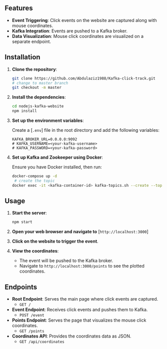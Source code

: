 ## Features

- **Event Triggering**: Click events on the website are captured along with mouse coordinates.
- **Kafka Integration**: Events are pushed to a Kafka broker.
- **Data Visualization**: Mouse click coordinates are visualized on a separate endpoint.

## Installation

1. **Clone the repository**:

   ```sh
   git clone https://github.com/Abdulaziz1988/Kafka-click-track.git
   # change to master branch
   git checkout -m master
   ```

2. **Install the dependencies**:

   ```sh
   cd nodejs-kafka-website
   npm install
   ```

3. **Set up the environment variables**:

   Create a [`.env`] file in the root directory and add the following variables:

   ```env
   KAFKA_BROKER_URL=0.0.0.0:9092
   # KAFKA_USERNAME=<your-kafka-username>
   # KAFKA_PASSWORD=<your-kafka-password>
   ```

4. **Set up Kafka and Zookeeper using Docker**:

   Ensure you have Docker installed, then run:

   ```sh
   docker-compose up -d
    # create the topic
   docker exec -it <kafka-container-id> kafka-topics.sh --create --topic user-behavior --bootstrap-server localhost:9092 --partitions 1 --replication-factor 1
   ```

## Usage

1. **Start the server**:

   ```sh
   npm start
   ```

2. **Open your web browser and navigate to** [`http://localhost:3000`]

3. **Click on the website to trigger the event**.

4. **View the coordinates**:

   - The event will be pushed to the Kafka broker.
   - Navigate to `http://localhost:3000/points` to see the plotted coordinates.

## Endpoints

- **Root Endpoint**: Serves the main page where click events are captured.
  - `GET /`
- **Event Endpoint**: Receives click events and pushes them to Kafka.
  - `POST /event`
- **Points Endpoint**: Serves the page that visualizes the mouse click coordinates.
  - `GET /points`
- **Coordinates API**: Provides the coordinates data as JSON.
  - `GET /api/coordinates`
